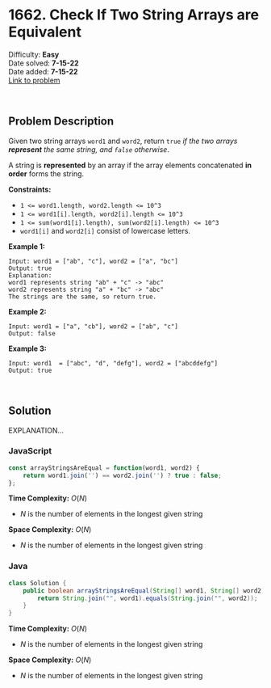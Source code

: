 # 1662. Check If Two String Arrays are Equivalent

Difficulty: **Easy**  
Date solved: **7-15-22**  
Date added: **7-15-22**  
[Link to problem](https://leetcode.com/problems/check-if-two-string-arrays-are-equivalent/)

<br>

## Problem Description

Given two string arrays `word1` and `word2`, return `true` *if the two arrays **represent** the same string, and `false` otherwise*.

A string is **represented** by an array if the array elements concatenated **in order** forms the string.

**Constraints:**

- `1 <= word1.length, word2.length <= 10^3`
- `1 <= word1[i].length, word2[i].length <= 10^3`
- `1 <= sum(word1[i].length), sum(word2[i].length) <= 10^3`
- `word1[i]` and `word2[i]` consist of lowercase letters.

**Example 1:**

```
Input: word1 = ["ab", "c"], word2 = ["a", "bc"]
Output: true
Explanation:
word1 represents string "ab" + "c" -> "abc"
word2 represents string "a" + "bc" -> "abc"
The strings are the same, so return true.
```

**Example 2:**

```
Input: word1 = ["a", "cb"], word2 = ["ab", "c"]
Output: false
```

**Example 3:**

```
Input: word1  = ["abc", "d", "defg"], word2 = ["abcddefg"]
Output: true
```

<br>

## Solution

EXPLANATION...

### **JavaScript**

```js
const arrayStringsAreEqual = function(word1, word2) {
    return word1.join('') == word2.join('') ? true : false;
};
```

**Time Complexity:** $O(N)$
- $N$ is the number of elements in the longest given string

**Space Complexity:** $O(N)$
- $N$ is the number of elements in the longest given string

### **Java**

```java
class Solution {
    public boolean arrayStringsAreEqual(String[] word1, String[] word2) {
        return String.join("", word1).equals(String.join("", word2));
    }
}
```

**Time Complexity:** $O(N)$
- $N$ is the number of elements in the longest given string

**Space Complexity:** $O(N)$
- $N$ is the number of elements in the longest given string